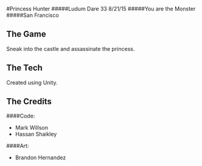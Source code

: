 #Princess Hunter
#####Ludum Dare 33 8/21/15
#####You are the Monster
#####San Francisco

## The Game

Sneak into the castle and assassinate the princess.

## The Tech

Created using Unity.

## The Credits

####Code:

- Mark Willson
- Hassan Shaikley

####Art: 

- Brandon Hernandez


